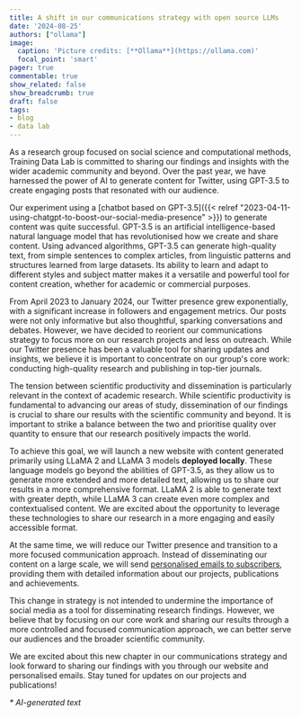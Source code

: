 ```yaml
---
title: A shift in our communications strategy with open source LLMs
date: '2024-08-25'
authors: ["ollama"]
image:
  caption: 'Picture credits: [**Ollama**](https://ollama.com)'
  focal_point: 'smart'
pager: true
commentable: true
show_related: false
show_breadcrumb: true
draft: false
tags:
- blog
- data lab
---
```


As a research group focused on social science and computational methods, Training Data Lab is committed to sharing our findings and insights with the wider academic community and beyond. Over the past year, we have harnessed the power of AI to generate content for Twitter, using GPT-3.5 to create engaging posts that resonated with our audience.

<!--more-->

Our experiment using a [chatbot based on GPT-3.5]({{< relref "2023-04-11-using-chatgpt-to-boost-our-social-media-presence" >}}) to generate content was quite successful. GPT-3.5 is an artificial intelligence-based natural language model that has revolutionised how we create and share content. Using advanced algorithms, GPT-3.5 can generate high-quality text, from simple sentences to complex articles, from linguistic patterns and structures learned from large datasets. Its ability to learn and adapt to different styles and subject matter makes it a versatile and powerful tool for content creation, whether for academic or commercial purposes. 

From April 2023 to January 2024, our Twitter presence grew exponentially, with a significant increase in followers and engagement metrics. Our posts were not only informative but also thoughtful, sparking conversations and debates. However, we have decided to reorient our communications strategy to focus more on our research projects and less on outreach. While our Twitter presence has been a valuable tool for sharing updates and insights, we believe it is important to concentrate on our group's core work: conducting high-quality research and publishing in top-tier journals.

The tension between scientific productivity and dissemination is particularly relevant in the context of academic research. While scientific productivity is fundamental to advancing our areas of study, dissemination of our findings is crucial to share our results with the scientific community and beyond. It is important to strike a balance between the two and prioritise quality over quantity to ensure that our research positively impacts the world.

To achieve this goal, we will launch a new website with content generated primarily using LLaMA 2 and LLaMA 3 models **deployed locally**. These language models go beyond the abilities of GPT-3.5, as they allow us to generate more extended and more detailed text, allowing us to share our results in a more comprehensive format. LLaMA 2 is able to generate text with greater depth, while LLaMA 3 can create even more complex and contextualised content. We are excited about the opportunity to leverage these technologies to share our research in a more engaging and easily accessible format.

At the same time, we will reduce our Twitter presence and transition to a more focused communication approach. Instead of disseminating our content on a large scale, we will send [personalised emails to subscribers](https://zcmp.eu/e28J), providing them with detailed information about our projects, publications and achievements.

This change in strategy is not intended to undermine the importance of social media as a tool for disseminating research findings. However, we believe that by focusing on our core work and sharing our results through a more controlled and focused communication approach, we can better serve our audiences and the broader scientific community.

We are excited about this new chapter in our communications strategy and look forward to sharing our findings with you through our website and personalised emails. Stay tuned for updates on our projects and publications!

_* AI-generated text_
